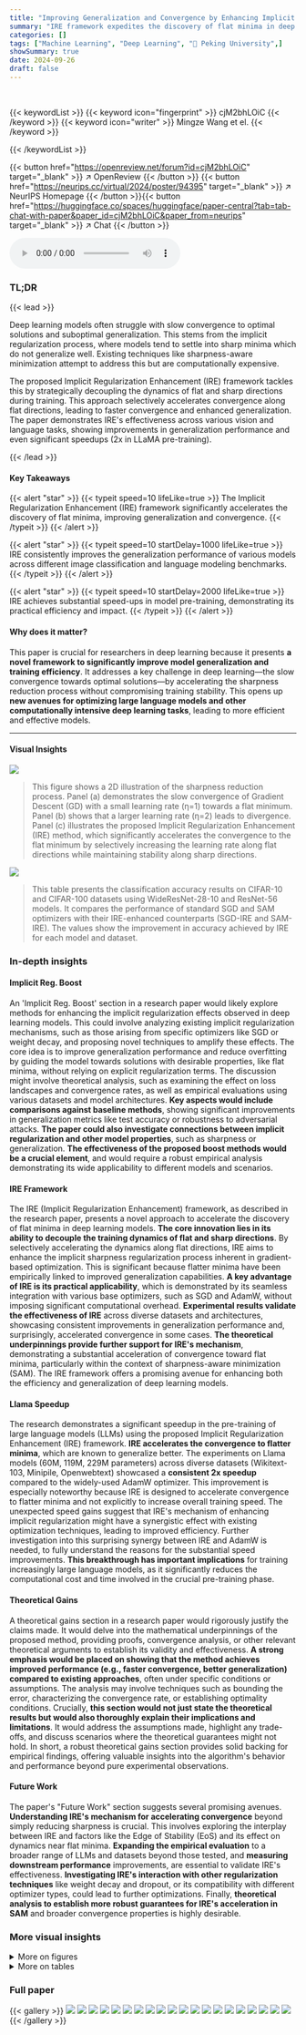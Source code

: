 ```yaml
---
title: "Improving Generalization and Convergence by Enhancing Implicit Regularization"
summary: "IRE framework expedites the discovery of flat minima in deep learning, enhancing generalization and convergence. By decoupling the dynamics of flat and sharp directions, IRE boosts sharpness reduction..."
categories: []
tags: ["Machine Learning", "Deep Learning", "🏢 Peking University",]
showSummary: true
date: 2024-09-26
draft: false
---
```


<br>

{{< keywordList >}}
{{< keyword icon="fingerprint" >}} cjM2bhLOiC {{< /keyword >}}
{{< keyword icon="writer" >}} Mingze Wang et el. {{< /keyword >}}
 
{{< /keywordList >}}

{{< button href="https://openreview.net/forum?id=cjM2bhLOiC" target="_blank" >}}
↗ OpenReview
{{< /button >}}
{{< button href="https://neurips.cc/virtual/2024/poster/94395" target="_blank" >}}
↗ NeurIPS Homepage
{{< /button >}}{{< button href="https://huggingface.co/spaces/huggingface/paper-central?tab=tab-chat-with-paper&paper_id=cjM2bhLOiC&paper_from=neurips" target="_blank" >}}
↗ Chat
{{< /button >}}



<audio controls>
    <source src="https://ai-paper-reviewer.com/cjM2bhLOiC/podcast.wav" type="audio/wav">
    Your browser does not support the audio element.
</audio>


### TL;DR


{{< lead >}}

Deep learning models often struggle with slow convergence to optimal solutions and suboptimal generalization.  This stems from the implicit regularization process, where models tend to settle into sharp minima which do not generalize well.  Existing techniques like sharpness-aware minimization attempt to address this but are computationally expensive. 

The proposed Implicit Regularization Enhancement (IRE) framework tackles this by strategically decoupling the dynamics of flat and sharp directions during training.  This approach selectively accelerates convergence along flat directions, leading to faster convergence and enhanced generalization.  The paper demonstrates IRE's effectiveness across various vision and language tasks, showing improvements in generalization performance and even significant speedups (2x in LLaMA pre-training).

{{< /lead >}}


#### Key Takeaways

{{< alert "star" >}}
{{< typeit speed=10 lifeLike=true >}} The Implicit Regularization Enhancement (IRE) framework significantly accelerates the discovery of flat minima, improving generalization and convergence. {{< /typeit >}}
{{< /alert >}}

{{< alert "star" >}}
{{< typeit speed=10 startDelay=1000 lifeLike=true >}} IRE consistently improves the generalization performance of various models across different image classification and language modeling benchmarks. {{< /typeit >}}
{{< /alert >}}

{{< alert "star" >}}
{{< typeit speed=10 startDelay=2000 lifeLike=true >}} IRE achieves substantial speed-ups in model pre-training, demonstrating its practical efficiency and impact. {{< /typeit >}}
{{< /alert >}}

#### Why does it matter?
This paper is crucial for researchers in deep learning because it presents **a novel framework to significantly improve model generalization and training efficiency**.  It addresses a key challenge in deep learning—the slow convergence towards optimal solutions—by accelerating the sharpness reduction process without compromising training stability.  This opens up **new avenues for optimizing large language models and other computationally intensive deep learning tasks**, leading to more efficient and effective models.

------
#### Visual Insights



![](https://ai-paper-reviewer.com/cjM2bhLOiC/figures_3_1.jpg)

> This figure shows a 2D illustration of the sharpness reduction process.  Panel (a) demonstrates the slow convergence of Gradient Descent (GD) with a small learning rate (η=1) towards a flat minimum. Panel (b) shows that a larger learning rate (η=2) leads to divergence. Panel (c) illustrates the proposed Implicit Regularization Enhancement (IRE) method, which significantly accelerates the convergence to the flat minimum by selectively increasing the learning rate along flat directions while maintaining stability along sharp directions.





![](https://ai-paper-reviewer.com/cjM2bhLOiC/tables_5_1.jpg)

> This table presents the classification accuracy results on CIFAR-10 and CIFAR-100 datasets using WideResNet-28-10 and ResNet-56 models.  It compares the performance of standard SGD and SAM optimizers with their IRE-enhanced counterparts (SGD-IRE and SAM-IRE).  The values show the improvement in accuracy achieved by IRE for each model and dataset.





### In-depth insights


#### Implicit Reg. Boost
An 'Implicit Reg. Boost' section in a research paper would likely explore methods for enhancing the implicit regularization effects observed in deep learning models.  This could involve analyzing existing implicit regularization mechanisms, such as those arising from specific optimizers like SGD or weight decay, and proposing novel techniques to amplify these effects.  The core idea is to improve generalization performance and reduce overfitting by guiding the model towards solutions with desirable properties, like flat minima, without relying on explicit regularization terms. The discussion might involve theoretical analysis, such as examining the effect on loss landscapes and convergence rates, as well as empirical evaluations using various datasets and model architectures. **Key aspects would include comparisons against baseline methods**, showing significant improvements in generalization metrics like test accuracy or robustness to adversarial attacks.  **The paper could also investigate connections between implicit regularization and other model properties**, such as sharpness or generalization.  **The effectiveness of the proposed boost methods would be a crucial element**, and would require a robust empirical analysis demonstrating its wide applicability to different models and scenarios.

#### IRE Framework
The IRE (Implicit Regularization Enhancement) framework, as described in the research paper, presents a novel approach to accelerate the discovery of flat minima in deep learning models.  **The core innovation lies in its ability to decouple the training dynamics of flat and sharp directions**. By selectively accelerating the dynamics along flat directions, IRE aims to enhance the implicit sharpness regularization process inherent in gradient-based optimization. This is significant because flatter minima have been empirically linked to improved generalization capabilities.  **A key advantage of IRE is its practical applicability**, which is demonstrated by its seamless integration with various base optimizers, such as SGD and AdamW, without imposing significant computational overhead.  **Experimental results validate the effectiveness of IRE** across diverse datasets and architectures, showcasing consistent improvements in generalization performance and, surprisingly, accelerated convergence in some cases.  **The theoretical underpinnings provide further support for IRE's mechanism**, demonstrating a substantial acceleration of convergence toward flat minima, particularly within the context of sharpness-aware minimization (SAM).  The IRE framework offers a promising avenue for enhancing both the efficiency and generalization of deep learning models.

#### Llama Speedup
The research demonstrates a significant speedup in the pre-training of large language models (LLMs) using the proposed Implicit Regularization Enhancement (IRE) framework.  **IRE accelerates the convergence to flatter minima**, which are known to generalize better.  The experiments on Llama models (60M, 119M, 229M parameters) across diverse datasets (Wikitext-103, Minipile, Openwebtext) showcased a **consistent 2x speedup** compared to the widely-used AdamW optimizer.  This improvement is especially noteworthy because IRE is designed to accelerate convergence to flatter minima and not explicitly to increase overall training speed.  The unexpected speed gains suggest that IRE's mechanism of enhancing implicit regularization might have a synergistic effect with existing optimization techniques, leading to improved efficiency.  Further investigation into this surprising synergy between IRE and AdamW is needed, to fully understand the reasons for the substantial speed improvements.  **This breakthrough has important implications** for training increasingly large language models, as it significantly reduces the computational cost and time involved in the crucial pre-training phase.

#### Theoretical Gains
A theoretical gains section in a research paper would rigorously justify the claims made.  It would delve into the mathematical underpinnings of the proposed method, providing proofs, convergence analysis, or other relevant theoretical arguments to establish its validity and effectiveness.  **A strong emphasis would be placed on showing that the method achieves improved performance (e.g., faster convergence, better generalization) compared to existing approaches**, often under specific conditions or assumptions. The analysis may involve techniques such as bounding the error, characterizing the convergence rate, or establishing optimality conditions.  Crucially, **this section would not just state the theoretical results but would also thoroughly explain their implications and limitations**.  It would address the assumptions made, highlight any trade-offs, and discuss scenarios where the theoretical guarantees might not hold. In short, a robust theoretical gains section provides solid backing for empirical findings, offering valuable insights into the algorithm's behavior and performance beyond pure experimental observations.

#### Future Work
The paper's "Future Work" section suggests several promising avenues.  **Understanding IRE's mechanism for accelerating convergence** beyond simply reducing sharpness is crucial.  This involves exploring the interplay between IRE and factors like the Edge of Stability (EoS) and its effect on dynamics near flat minima.  **Expanding the empirical evaluation** to a broader range of LLMs and datasets beyond those tested, and **measuring downstream performance** improvements, are essential to validate IRE's effectiveness.  **Investigating IRE's interaction with other regularization techniques** like weight decay and dropout, or its compatibility with different optimizer types, could lead to further optimizations. Finally, **theoretical analysis to establish more robust guarantees for IRE's acceleration in SAM** and broader convergence properties is highly desirable.


### More visual insights

<details>
<summary>More on figures
</summary>


![](https://ai-paper-reviewer.com/cjM2bhLOiC/figures_4_1.jpg)

> This figure shows a 2D illustration of the loss landscape with flat and sharp directions.  Panel (a) demonstrates the slow convergence of Gradient Descent (GD) with a small learning rate towards a flat minimum.  Panel (b) shows that increasing the learning rate too much causes divergence. Panel (c) illustrates the proposed Implicit Regularization Enhancement (IRE) method, which selectively accelerates convergence along flat directions without impacting stability along sharp directions, leading to significantly faster convergence to the flattest minimum.


![](https://ai-paper-reviewer.com/cjM2bhLOiC/figures_5_1.jpg)

> This figure presents the results of training a WideResNet-16-8 model on the CIFAR-10 dataset using the Sharpness-Aware Minimization with Implicit Regularization Enhancement (SAM-IRE) method.  It shows how varying the hyperparameters  κ (enhancement strength) and γ (proportion of flat directions considered) affects the sharpness (trace of the Hessian), training loss, and test accuracy.  The heatmaps visually represent the performance across different combinations of κ and γ, with constant and decayed learning rates.  The results demonstrate that SAM-IRE consistently achieves flatter minima (lower sharpness), lower training loss, and higher test accuracy compared to the standard SAM (κ = 0).


![](https://ai-paper-reviewer.com/cjM2bhLOiC/figures_6_1.jpg)

> This figure shows the training loss curves for AdamW and AdmIRE with various hyperparameter settings (κ and γ) when training a 2-layer decoder-only transformer model on the Wikitext-2 dataset.  The x-axis represents the number of training steps, and the y-axis represents the training loss. The plot demonstrates that AdmIRE consistently achieves a faster convergence rate than AdamW, with the best configuration resulting in a 5.4x speedup. The different colored lines represent different AdmIRE configurations.


![](https://ai-paper-reviewer.com/cjM2bhLOiC/figures_7_1.jpg)

> This figure shows the validation loss curves for training three different sizes of Llama language models (60M, 119M, and 229M parameters) on three different datasets (wikitext-103, minipile, and openwebtext).  The figure compares the performance of AdamW (a widely used optimizer for large language models) against AdmIRE (the proposed Implicit Regularization Enhancement framework combined with AdamW).  For all three model sizes and datasets, AdmIRE demonstrates faster convergence towards lower validation loss than AdamW, achieving approximately a 2x speedup in terms of the number of training steps required. The figure highlights the consistent improvement of AdmIRE over AdamW across different model sizes and datasets.


![](https://ai-paper-reviewer.com/cjM2bhLOiC/figures_8_1.jpg)

> This figure shows a 2D illustration of the optimization problem (1) where the goal is to minimize L(u,v) = (1+u^2)v^2/2.  The gray arrows indicate the minima manifold M = {(u,v):v=0}, with flatter minima at smaller values of u. The red dot represents the flattest minimum at (0,0). Subfigure (a) demonstrates the slow convergence of gradient descent (GD) with a learning rate η=1 towards flatter minima. Subfigure (b) shows that a larger learning rate (η=2) leads to divergence. Subfigure (c) illustrates how the proposed Implicit Regularization Enhancement (IRE) method significantly accelerates convergence towards the flattest minimum by boosting the dynamics along flat directions, while maintaining stability in sharp directions.


![](https://ai-paper-reviewer.com/cjM2bhLOiC/figures_19_1.jpg)

> This figure presents the results of tuning the maximum learning rate (lr_max) in the AdamW optimizer.  Two sub-figures are shown. The left sub-figure displays the training loss curves for different lr_max values on a 2-layer Transformer model trained on the wikitext-2 dataset. The right sub-figure shows the validation loss curves for varying lr_max values on a Llama (60M) model trained on the wikitext-103 dataset. These plots illustrate how different learning rates affect the convergence and performance during the training process, aiding in the selection of an optimal lr_max for both model types.


</details>




<details>
<summary>More on tables
</summary>


![](https://ai-paper-reviewer.com/cjM2bhLOiC/tables_5_2.jpg)
> This table presents the results of training a ResNet-50 model on the ImageNet dataset using different optimization methods.  The table compares the Top-1 and Top-5 accuracy achieved by standard SGD and SAM optimizers, against their enhanced versions using the Implicit Regularization Enhancement (IRE) framework proposed in the paper.  The numbers in parentheses show the improvement in accuracy resulting from the use of IRE.  The results demonstrate that IRE consistently leads to improvements in accuracy for both SGD and SAM. 

![](https://ai-paper-reviewer.com/cjM2bhLOiC/tables_5_3.jpg)
> The table presents the results of image classification experiments using Vision Transformers (ViT-T and ViT-S) on the CIFAR-100 dataset.  The performance of AdamW, AdmIRE (AdamW with IRE), SAM (Sharpness-Aware Minimization), and SAM-IRE (SAM with IRE) are compared, showcasing the improvement in accuracy achieved by incorporating the IRE framework.  The numbers in parentheses indicate the increase in accuracy compared to the baseline optimizer (AdamW or SAM).

![](https://ai-paper-reviewer.com/cjM2bhLOiC/tables_6_1.jpg)
> This table presents the results of training a Vision Transformer (ViT-S) model on the ImageNet dataset using AdamW and AdmIRE (a variant of AdamW that incorporates the Implicit Regularization Enhancement (IRE) framework). The table shows that AdmIRE achieves a higher top-1 and top-5 accuracy compared to AdamW, demonstrating the effectiveness of the IRE framework in improving the generalization performance of the model.

![](https://ai-paper-reviewer.com/cjM2bhLOiC/tables_6_2.jpg)
> This table presents the wall-clock time per step for both AdamW and AdmIRE on a single A800 GPU.  It demonstrates the computational efficiency of AdmIRE, showing that its per-step time is only slightly higher than AdamW's.

![](https://ai-paper-reviewer.com/cjM2bhLOiC/tables_7_1.jpg)
> This table compares the sharpness of the solutions obtained using AdamW and AdmIRE after training a Llama (60M) model on the Wikitext-103 dataset.  Sharpness is measured by the trace of the Hessian (Tr(∇²L(θ))).  The results show that AdmIRE achieves a comparable final loss in half the number of training steps, and the resulting solution exhibits significantly lower sharpness.

![](https://ai-paper-reviewer.com/cjM2bhLOiC/tables_8_1.jpg)
> This table compares the effective learning rate (LR) of different algorithms in minimizing the trace of the Hessian, a measure of sharpness.  It shows that IRE (Implicit Regularization Enhancement) significantly increases the effective LR for both standard and average SAM (Sharpness-Aware Minimization), thereby accelerating the convergence towards flatter minima, which improves generalization.

![](https://ai-paper-reviewer.com/cjM2bhLOiC/tables_18_1.jpg)
> This table shows the classification accuracy results on CIFAR-10 and CIFAR-100 datasets using two different Convolutional Neural Networks (CNNs): WideResNet-28-10 and ResNet-56.  The results are presented for four different training methods: SGD (standard stochastic gradient descent), SGD-IRE (SGD with Implicit Regularization Enhancement), SAM (Sharpness-Aware Minimization), and SAM-IRE (SAM with Implicit Regularization Enhancement). The numbers in parentheses indicate the improvement in accuracy achieved by IRE compared to the baseline methods (SGD and SAM).

</details>




### Full paper

{{< gallery >}}
<img src="https://ai-paper-reviewer.com/cjM2bhLOiC/1.png" class="grid-w50 md:grid-w33 xl:grid-w25" />
<img src="https://ai-paper-reviewer.com/cjM2bhLOiC/2.png" class="grid-w50 md:grid-w33 xl:grid-w25" />
<img src="https://ai-paper-reviewer.com/cjM2bhLOiC/3.png" class="grid-w50 md:grid-w33 xl:grid-w25" />
<img src="https://ai-paper-reviewer.com/cjM2bhLOiC/4.png" class="grid-w50 md:grid-w33 xl:grid-w25" />
<img src="https://ai-paper-reviewer.com/cjM2bhLOiC/5.png" class="grid-w50 md:grid-w33 xl:grid-w25" />
<img src="https://ai-paper-reviewer.com/cjM2bhLOiC/6.png" class="grid-w50 md:grid-w33 xl:grid-w25" />
<img src="https://ai-paper-reviewer.com/cjM2bhLOiC/7.png" class="grid-w50 md:grid-w33 xl:grid-w25" />
<img src="https://ai-paper-reviewer.com/cjM2bhLOiC/8.png" class="grid-w50 md:grid-w33 xl:grid-w25" />
<img src="https://ai-paper-reviewer.com/cjM2bhLOiC/9.png" class="grid-w50 md:grid-w33 xl:grid-w25" />
<img src="https://ai-paper-reviewer.com/cjM2bhLOiC/10.png" class="grid-w50 md:grid-w33 xl:grid-w25" />
<img src="https://ai-paper-reviewer.com/cjM2bhLOiC/11.png" class="grid-w50 md:grid-w33 xl:grid-w25" />
<img src="https://ai-paper-reviewer.com/cjM2bhLOiC/12.png" class="grid-w50 md:grid-w33 xl:grid-w25" />
<img src="https://ai-paper-reviewer.com/cjM2bhLOiC/13.png" class="grid-w50 md:grid-w33 xl:grid-w25" />
<img src="https://ai-paper-reviewer.com/cjM2bhLOiC/14.png" class="grid-w50 md:grid-w33 xl:grid-w25" />
<img src="https://ai-paper-reviewer.com/cjM2bhLOiC/15.png" class="grid-w50 md:grid-w33 xl:grid-w25" />
<img src="https://ai-paper-reviewer.com/cjM2bhLOiC/16.png" class="grid-w50 md:grid-w33 xl:grid-w25" />
<img src="https://ai-paper-reviewer.com/cjM2bhLOiC/17.png" class="grid-w50 md:grid-w33 xl:grid-w25" />
<img src="https://ai-paper-reviewer.com/cjM2bhLOiC/18.png" class="grid-w50 md:grid-w33 xl:grid-w25" />
<img src="https://ai-paper-reviewer.com/cjM2bhLOiC/19.png" class="grid-w50 md:grid-w33 xl:grid-w25" />
<img src="https://ai-paper-reviewer.com/cjM2bhLOiC/20.png" class="grid-w50 md:grid-w33 xl:grid-w25" />
{{< /gallery >}}